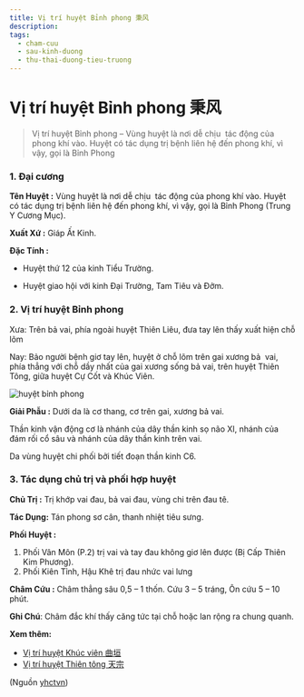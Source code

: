 ```yaml
---
title: Vị trí huyệt Bỉnh phong 秉风
description: 
tags:
  - cham-cuu
  - sau-kinh-duong
  - thu-thai-duong-tieu-truong
---
```


# Vị trí huyệt Bỉnh phong 秉风 

> Vị trí huyệt Bỉnh phong – Vùng huyệt là nơi dễ chịu  tác động của phong khí vào. Huyệt có tác dụng trị bệnh liên hệ đến phong khí, vì vậy, gọi là Bỉnh Phong

### 1. Đại cương

**Tên Huyệt :** Vùng huyệt là nơi dễ chịu  tác động của phong khí vào. Huyệt có tác dụng trị bệnh liên hệ đến phong khí, vì vậy, gọi là Bỉnh Phong (Trung Y Cương Mục).

**Xuất Xứ :** Giáp Ất Kinh.

**Đặc Tính :**

+ Huyệt thứ 12 của kinh Tiểu Trường.

+ Huyệt giao hội với kinh Đại Trường, Tam Tiêu và Đởm.

### 2. Vị trí huyệt Bỉnh phong

Xưa: Trên bả vai, phía ngoài huyệt Thiên Liêu, đưa tay lên thấy xuất hiện chỗ lõm

Nay: Bảo người bệnh giơ tay lên, huyệt ở chỗ lõm trên gai xương bả  vai, phía thẳng với chỗ dầy nhất của gai xương sống bả vai, trên huyệt Thiên Tông, giữa huyệt Cự Cốt và Khúc Viên.

![huyệt bỉnh phong](/imgs/yhctvn/huyet-binh-phong-300x169.jpg)

**Giải Phẫu :** Dưới da là cơ thang, cơ trên gai, xương bả vai.

Thần kinh vận động cơ là nhánh của dây thần kinh sọ não XI, nhánh của đám rối cổ sâu và nhánh của dây thần kinh trên vai.

Da vùng huyệt chi phối bởi tiết đoạn thần kinh C6.

### 3. Tác dụng chủ trị và phối hợp huyệt

**Chủ Trị :** Trị khớp vai đau, bả vai đau, vùng chi trên đau tê.

**Tác Dụng:** Tán phong sơ cân, thanh nhiệt tiêu sưng.

**Phối Huyệt :**

1. Phối Vân Môn (P.2) trị vai và tay đau không giơ lên được (Bị Cấp Thiên Kim Phương).
2. Phối Kiên Tỉnh, Hậu Khê trị đau nhức vai lưng

**Châm Cứu :** Châm thẳng sâu 0,5 – 1 thốn. Cứu 3 – 5 tráng, Ôn cứu 5 – 10 phút.

**Ghi Chú**: Châm đắc khí thấy căng tức tại chỗ hoặc lan rộng ra chung quanh.

**Xem thêm:**

* [Vị trí huyệt Khúc viên 曲垣](/yhctvn/vi-tri-huyet-khuc-vien-%e6%9b%b2%e5%9e%a3)
* [Vị trí huyệt Thiên tông 天宗](/yhctvn/vi-tri-huyet-thien-tong-%e5%a4%a9%e5%ae%97)

(Nguồn <a href="https://yhctvn.com/vi-tri-huyet-binh-phong-秉风/" target="_blank">yhctvn</a>)
